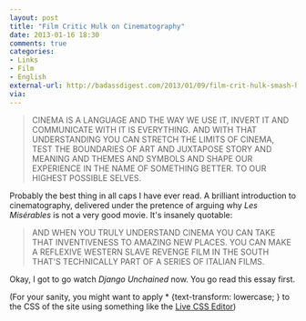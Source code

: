```yaml
---
layout: post
title: "Film Critic Hulk on Cinematography"
date: 2013-01-16 18:30
comments: true
categories: 
- Links
- Film
- English
external-url: http://badassdigest.com/2013/01/09/film-crit-hulk-smash-hulk-vs.-tom-hooper-and-art-of-cinematic-affectation/
via:
---
```


> CINEMA IS A LANGUAGE AND THE WAY WE USE IT, INVERT IT AND COMMUNICATE WITH IT IS EVERYTHING. AND WITH THAT UNDERSTANDING YOU CAN STRETCH THE LIMITS OF CINEMA, TEST THE BOUNDARIES OF ART AND JUXTAPOSE STORY AND MEANING AND THEMES AND SYMBOLS AND SHAPE OUR EXPERIENCE IN THE NAME OF SOMETHING BETTER. TO OUR HIGHEST POSSIBLE SELVES.

Probably the best thing in all caps I have ever read. A brilliant introduction to cinematography, delivered under the pretence of arguing why *Les Misérables* is not a very good movie. It's insanely quotable:

> AND WHEN YOU TRULY UNDERSTAND CINEMA YOU CAN TAKE THAT INVENTIVENESS TO AMAZING NEW PLACES. YOU CAN MAKE A REFLEXIVE WESTERN SLAVE REVENGE FILM IN THE SOUTH THAT'S TECHNICALLY PART OF A SERIES OF ITALIAN FILMS.

Okay, I got to go watch *Django Unchained* now. You go read this essay first.

(For your sanity, you might want to apply
	* {text-transform: lowercase; }
to the CSS of the site using something like the [Live CSS Editor](http://www.livecsseditor.com))
